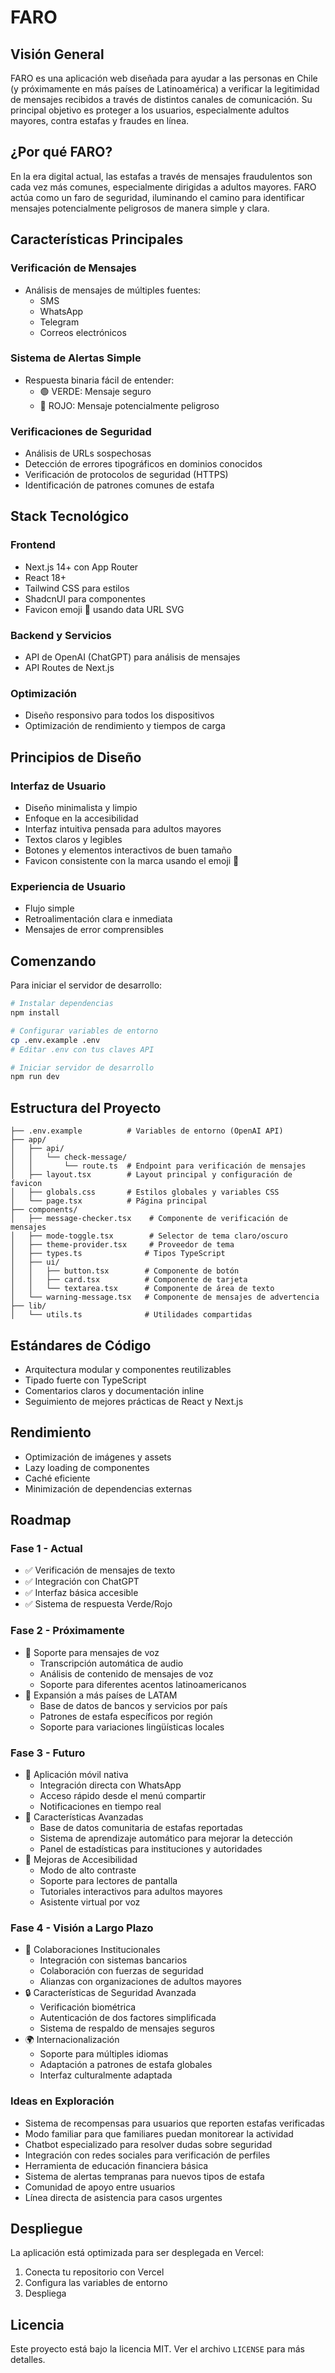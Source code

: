 # FARO

## Visión General
FARO es una aplicación web diseñada para ayudar a las personas en Chile (y próximamente en más países de Latinoamérica) a verificar la legitimidad de mensajes recibidos a través de distintos canales de comunicación. Su principal objetivo es proteger a los usuarios, especialmente adultos mayores, contra estafas y fraudes en línea.

## ¿Por qué FARO?
En la era digital actual, las estafas a través de mensajes fraudulentos son cada vez más comunes, especialmente dirigidas a adultos mayores. FARO actúa como un faro de seguridad, iluminando el camino para identificar mensajes potencialmente peligrosos de manera simple y clara.

## Características Principales

### Verificación de Mensajes
- Análisis de mensajes de múltiples fuentes:
  - SMS
  - WhatsApp
  - Telegram
  - Correos electrónicos

### Sistema de Alertas Simple
- Respuesta binaria fácil de entender:
  - 🟢 VERDE: Mensaje seguro
  - 🔴 ROJO: Mensaje potencialmente peligroso

### Verificaciones de Seguridad
- Análisis de URLs sospechosas
- Detección de errores tipográficos en dominios conocidos
- Verificación de protocolos de seguridad (HTTPS)
- Identificación de patrones comunes de estafa

## Stack Tecnológico

### Frontend
- Next.js 14+ con App Router
- React 18+
- Tailwind CSS para estilos
- ShadcnUI para componentes
- Favicon emoji 🗼 usando data URL SVG

### Backend y Servicios
- API de OpenAI (ChatGPT) para análisis de mensajes
- API Routes de Next.js

### Optimización
- Diseño responsivo para todos los dispositivos
- Optimización de rendimiento y tiempos de carga

## Principios de Diseño

### Interfaz de Usuario
- Diseño minimalista y limpio
- Enfoque en la accesibilidad
- Interfaz intuitiva pensada para adultos mayores
- Textos claros y legibles
- Botones y elementos interactivos de buen tamaño
- Favicon consistente con la marca usando el emoji 🗼

### Experiencia de Usuario
- Flujo simple
- Retroalimentación clara e inmediata
- Mensajes de error comprensibles

## Comenzando

Para iniciar el servidor de desarrollo:

```bash
# Instalar dependencias
npm install

# Configurar variables de entorno
cp .env.example .env
# Editar .env con tus claves API

# Iniciar servidor de desarrollo
npm run dev
```

## Estructura del Proyecto

```
├── .env.example          # Variables de entorno (OpenAI API)
├── app/
│   ├── api/
│   │   └── check-message/
│   │       └── route.ts  # Endpoint para verificación de mensajes
│   ├── layout.tsx        # Layout principal y configuración de favicon
│   ├── globals.css       # Estilos globales y variables CSS
│   └── page.tsx          # Página principal
├── components/
│   ├── message-checker.tsx    # Componente de verificación de mensajes
│   ├── mode-toggle.tsx        # Selector de tema claro/oscuro
│   ├── theme-provider.tsx     # Proveedor de tema
│   ├── types.ts              # Tipos TypeScript
│   ├── ui/
│   │   ├── button.tsx        # Componente de botón
│   │   ├── card.tsx          # Componente de tarjeta
│   │   └── textarea.tsx      # Componente de área de texto
│   └── warning-message.tsx   # Componente de mensajes de advertencia
├── lib/
│   └── utils.ts              # Utilidades compartidas
```

## Estándares de Código
- Arquitectura modular y componentes reutilizables
- Tipado fuerte con TypeScript
- Comentarios claros y documentación inline
- Seguimiento de mejores prácticas de React y Next.js

## Rendimiento
- Optimización de imágenes y assets
- Lazy loading de componentes
- Caché eficiente
- Minimización de dependencias externas


## Roadmap

### Fase 1 - Actual
- ✅ Verificación de mensajes de texto
- ✅ Integración con ChatGPT
- ✅ Interfaz básica accesible
- ✅ Sistema de respuesta Verde/Rojo

### Fase 2 - Próximamente
- 🔄 Soporte para mensajes de voz
  - Transcripción automática de audio
  - Análisis de contenido de mensajes de voz
  - Soporte para diferentes acentos latinoamericanos
- 🔄 Expansión a más países de LATAM
  - Base de datos de bancos y servicios por país
  - Patrones de estafa específicos por región
  - Soporte para variaciones lingüísticas locales

### Fase 3 - Futuro
- 📱 Aplicación móvil nativa
  - Integración directa con WhatsApp
  - Acceso rápido desde el menú compartir
  - Notificaciones en tiempo real
- 🎯 Características Avanzadas
  - Base de datos comunitaria de estafas reportadas
  - Sistema de aprendizaje automático para mejorar la detección
  - Panel de estadísticas para instituciones y autoridades
- 🌟 Mejoras de Accesibilidad
  - Modo de alto contraste
  - Soporte para lectores de pantalla
  - Tutoriales interactivos para adultos mayores
  - Asistente virtual por voz

### Fase 4 - Visión a Largo Plazo
- 🤝 Colaboraciones Institucionales
  - Integración con sistemas bancarios
  - Colaboración con fuerzas de seguridad
  - Alianzas con organizaciones de adultos mayores
- 🔒 Características de Seguridad Avanzada
  - Verificación biométrica
  - Autenticación de dos factores simplificada
  - Sistema de respaldo de mensajes seguros
- 🌍 Internacionalización
  - Soporte para múltiples idiomas
  - Adaptación a patrones de estafa globales
  - Interfaz culturalmente adaptada

### Ideas en Exploración
- Sistema de recompensas para usuarios que reporten estafas verificadas
- Modo familiar para que familiares puedan monitorear la actividad
- Chatbot especializado para resolver dudas sobre seguridad
- Integración con redes sociales para verificación de perfiles
- Herramienta de educación financiera básica
- Sistema de alertas tempranas para nuevos tipos de estafa
- Comunidad de apoyo entre usuarios
- Línea directa de asistencia para casos urgentes

## Despliegue

La aplicación está optimizada para ser desplegada en Vercel:

1. Conecta tu repositorio con Vercel
2. Configura las variables de entorno
3. Despliega

## Licencia
Este proyecto está bajo la licencia MIT. Ver el archivo `LICENSE` para más detalles.